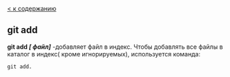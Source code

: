 [<  к содержанию](./readme.md)

## git add

**git add *[ файл]*** -добавляет файл в индекс.
Чтобы добавлять все файлы в каталог в индекс( кроме игнорируемых), используется команда:


```bash=
git add.
```